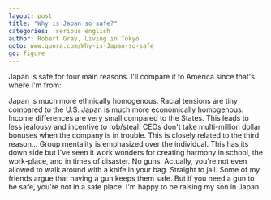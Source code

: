 ```yaml
---
layout: post
title: "Why is Japan so safe?"
categories:  serious english 
author: Robert Gray, Living in Tokyo
goto: www.quora.com/Why-is-Japan-so-safe
go: figure
--- 
```

Japan is safe for four main reasons. I'll compare it to America since that's where I'm from:

Japan is much more ethnically homogenous. Racial tensions are tiny compared to the U.S.
Japan is much more economically homogenous. Income differences are very small compared to the States. This leads to less jealousy and incentive to rob/steal. CEOs don't take multi-million dollar bonuses when the company is in trouble. This is closely related to the third reason...
Group mentality is emphasized over the individual. This has its down side but I've seen it work wonders for creating harmony in school, the work-place, and in times of disaster.
No guns. Actually, you're not even allowed to walk around with a knife in your bag. Straight to jail. Some of my friends argue that having a gun keeps them safe. But if you need a gun to be safe, you're not in a safe place.
I'm happy to be raising my son in Japan.
